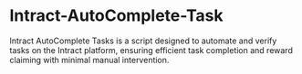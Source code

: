 # Intract-AutoComplete-Task
Intract AutoComplete Tasks is a script designed to automate and verify tasks on the Intract platform, ensuring efficient task completion and reward claiming with minimal manual intervention.
